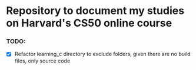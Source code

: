 # Repository to document my studies on Harvard's CS50 online course
### TODO:
- [x] Refactor learning_c directory to exclude folders, given there are no build files, only source code
